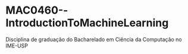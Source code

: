 # MAC0460--IntroductionToMachineLearning
Disciplina de graduação do Bacharelado em Ciência da Computação no IME-USP
